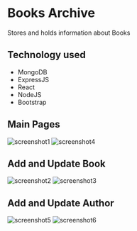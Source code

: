 # Books Archive
Stores and holds information about Books

## Technology used
- MongoDB
- ExpressJS
- React
- NodeJS
- Bootstrap

## Main Pages
![screenshot1](https://user-images.githubusercontent.com/92265482/201169345-743b8799-a394-4877-8748-3ed04210685b.JPG)
![screenshot4](https://user-images.githubusercontent.com/92265482/201169542-2eb36738-e6f0-4b92-b98b-190cf63eef47.JPG)

## Add and Update Book
![screenshot2](https://user-images.githubusercontent.com/92265482/201169471-4f8fe708-3933-42e5-ad18-81beb4a564f2.JPG)
![screenshot3](https://user-images.githubusercontent.com/92265482/201169484-89492a5d-0de3-412c-b3ff-1abbe8720bf5.JPG)

## Add and Update Author
![screenshot5](https://user-images.githubusercontent.com/92265482/201169555-c23de721-9732-4ce5-a667-ef540bf6063d.JPG)
![screenshot6](https://user-images.githubusercontent.com/92265482/201170059-022f53a5-11cd-46c4-94c6-662069d77110.JPG)
